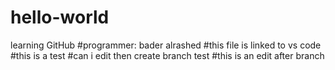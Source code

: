 # hello-world
learning GitHub
#programmer: bader alrashed 
#this file is linked to vs code
#this is a test 
#can i edit then create branch test
#this is an edit after branch